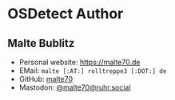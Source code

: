 # OSDetect Author

## Malte Bublitz

 * Personal website: https://malte70.de
 * EMail: `malte [:AT:] rolltreppe3 [:DOT:] de`
 * GitHub: [malte70](https://github.com/malte70)
 * Mastodon: [@malte70@ruhr.social](https://ruhr.social/@malte70)

